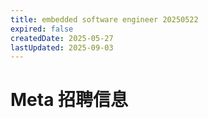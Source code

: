 ```yaml
---
title: embedded software engineer 20250522
expired: false
createdDate: 2025-05-27
lastUpdated: 2025-09-03
---
```


# Meta 招聘信息

<JobPostingTable job-posting-json-path="meta/data/embedded-software-engineer-20250522" />